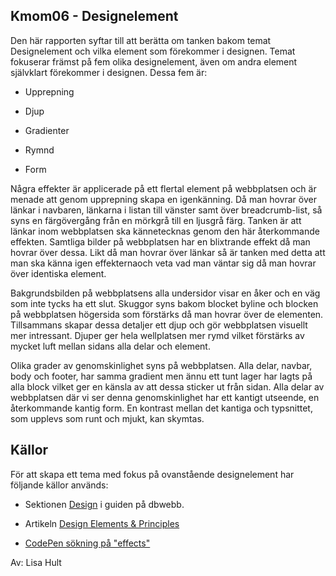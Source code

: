 Kmom06 - Designelement
--------------------

Den här rapporten syftar till att berätta om tanken bakom temat Designelement och vilka element som förekommer i designen. Temat fokuserar främst på fem olika designelement, även om andra element självklart förekommer i designen. Dessa fem är:

- Upprepning

- Djup

- Gradienter

- Rymnd

- Form

Några effekter är applicerade på ett flertal element på webbplatsen och är menade att genom upprepning skapa en igenkänning. Då man hovrar över länkar i navbaren, länkarna i listan till vänster samt över breadcrumb-list, så syns en färgövergång från en mörkgrå till en ljusgrå färg. Tanken är att länkar inom webbplatsen ska kännetecknas genom den här återkommande effekten. Samtliga bilder på webbplatsen har en blixtrande effekt då man hovrar över dessa. Likt då man hovrar över länkar så är tanken med detta att man ska känna igen effekternaoch veta vad man väntar sig då man hovrar över identiska element.

Bakgrundsbilden på webbplatsens alla undersidor visar en åker och en väg som inte tycks ha ett slut. Skuggor syns bakom blocket byline och blocken på webbplatsen högersida som förstärks då man hovrar över de elementen. Tillsammans skapar dessa detaljer ett djup och gör webbplatsen visuellt mer intressant. Djuper ger hela wellplatsen mer rymd vilket förstärks av mycket luft mellan sidans alla delar och element.

Olika grader av genomskinlighet syns på webbplatsen. Alla delar, navbar, body och footer, har samma gradient men ännu ett tunt lager har lagts på alla block vilket ger en känsla av att dessa sticker ut från sidan. Alla delar av webbplatsen där vi ser denna genomskinlighet har ett kantigt utseende, en återkommande kantig form. En kontrast mellan det kantiga och typsnittet, som upplevs som runt och mjukt, kan skymtas.


Källor
----
För att skapa ett tema med fokus på ovanstående designelement har följande källor används:

- Sektionen [Design](https://dbwebb.se/guide/design-med-html5-och-css3/design) i guiden på dbwebb.

- Artikeln [Design Elements & Principles](https://www.canva.com/learn/design-elements-principles/)

- [CodePen sökning på "effects"](https://codepen.io/search/pens?q=effects&page=1&order=popularity&depth=everything&show_forks=on)

Av: Lisa Hult
